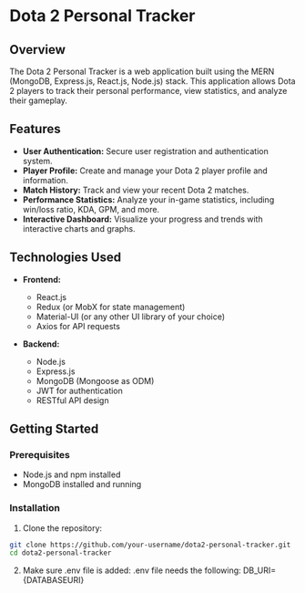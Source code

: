 # Dota 2 Personal Tracker

## Overview

The Dota 2 Personal Tracker is a web application built using the MERN (MongoDB, Express.js, React.js, Node.js) stack. This application allows Dota 2 players to track their personal performance, view statistics, and analyze their gameplay.

## Features

- **User Authentication:** Secure user registration and authentication system.
- **Player Profile:** Create and manage your Dota 2 player profile and information.
- **Match History:** Track and view your recent Dota 2 matches.
- **Performance Statistics:** Analyze your in-game statistics, including win/loss ratio, KDA, GPM, and more.
- **Interactive Dashboard:** Visualize your progress and trends with interactive charts and graphs.

## Technologies Used

- **Frontend:**
  - React.js
  - Redux (or MobX for state management)
  - Material-UI (or any other UI library of your choice)
  - Axios for API requests

- **Backend:**
  - Node.js
  - Express.js
  - MongoDB (Mongoose as ODM)
  - JWT for authentication
  - RESTful API design

## Getting Started

### Prerequisites

- Node.js and npm installed
- MongoDB installed and running

### Installation

1. Clone the repository:

``` bash
git clone https://github.com/your-username/dota2-personal-tracker.git
cd dota2-personal-tracker
```

2. Make sure .env file is added:
.env file needs the following:
DB_URI={DATABASEURI}
